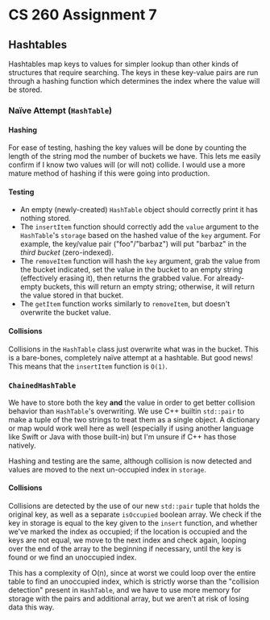 # CS 260 Assignment 7

## Hashtables

Hashtables map keys to values for simpler lookup than other kinds of structures that require searching. The keys in these key-value pairs are run through a hashing function which determines the index where the value will be stored. 

### Naïve Attempt (`HashTable`)

#### Hashing

For ease of testing, hashing the key values will be done by counting the length of the string mod the number of buckets we have. This lets me easily confirm if I know two values will (or will not) collide. I would use a more mature method of hashing if this were going into production.

#### Testing

- An empty (newly-created) `HashTable` object should correctly print it has nothing stored.
- The `insertItem` function should correctly add the `value` argument to the `HashTable`'s `storage` based on the hashed value of the `key` argument. For example, the key/value pair ("foo"/"barbaz") will put "barbaz" in the *third bucket* (zero-indexed).
- The `removeItem` function will hash the `key` argument, grab the value from the bucket indicated, set the value in the bucket to an empty string (effectively erasing it), then returns the grabbed value. For already-empty buckets, this will return an empty string; otherwise, it will return the value stored in that bucket.
- The `getItem` function works similarly to `removeItem`, but doesn't overwrite the bucket value.

#### Collisions

Collisions in the `HashTable` class just overwrite what was in the bucket. This is a bare-bones, completely naïve attempt at a hashtable. But good news! This means that the `insertItem` function is `O(1)`.

### `ChainedHashTable`

We have to store both the key **and** the value in order to get better collision behavior than `HashTable`'s overwriting. We use C++ builtin `std::pair` to make a tuple of the two strings to treat them as a single object. A dictionary or map would work well here as well (especially if using another language like Swift or Java with those built-in) but I'm unsure if C++ has those natively.

Hashing and testing are the same, although collision is now detected and values are moved to the next un-occupied index in `storage`.

#### Collisions

Collisions are detected by the use of our new `std::pair` tuple that holds the original key, as well as a separate `isOccupied` boolean array. We check if the key in storage is equal to the key given to the `insert` function, and whether we've marked the index as occupied; if the location is occupied and the keys are not equal, we move to the next index and check again, looping over the end of the array to the beginning if necessary, until the key is found or we find an unoccupied index.

This has a complexity of O(n), since at worst we could loop over the entire table to find an unoccupied index, which is strictly worse than the "collision detection" present in `HashTable`, and we have to use more memory for storage with the pairs and additional array, but we aren't at risk of losing data this way.